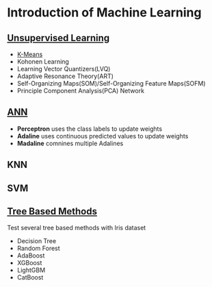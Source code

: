 # Introduction of Machine Learning  
  
## [Unsupervised Learning](https://github.com/DonghaoQiao/Machine-Learning/blob/master/Machine%20Learning/Unsupervised%20Learning)  
* [K-Means](https://github.com/DonghaoQiao/Machine-Learning/blob/master/Machine%20Learning/Unsupervised%20Learning/K-Means.py)  
* Kohonen Learning  
* Learning Vector Quantizers(LVQ)  
* Adaptive Resonance Theory(ART)  
* Self-Organizing Maps(SOM)/Self-Organizing Feature Maps(SOFM)  
* Principle Component Analysis(PCA) Network  
  
## [ANN](https://github.com/DonghaoQiao/Machine-Learning/blob/master/Machine%20Learning/Perceptron%26Adaline.py)    
* **Perceptron** uses the class labels to update weights  
* **Adaline** uses continuous predicted values to update weights  
* **Madaline** comnines multiple Adalines  
  
## KNN  
  
## SVM  
  
## [Tree Based Methods](https://github.com/DonghaoQiao/Machine-Learning/blob/master/Machine%20Learning/TreeBasedMethodsTimeComparing.ipynb)  
Test several tree based methods with Iris dataset  
* Decision Tree  
* Random Forest  
* AdaBoost  
* XGBoost  
* LightGBM  
* CatBoost  


